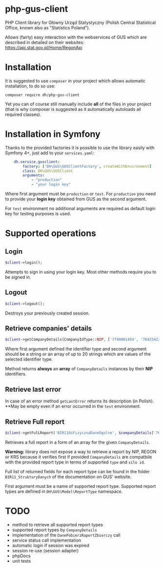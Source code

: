 php-gus-client
==============

PHP Client library for Główny Urząd Statystyczny (Polish Central Statistical Office, known also as "Statistics Poland").

Allows (fairly) easy interaction with the webservices of GUS which are described in detailed on their websites:
<https://api.stat.gov.pl/Home/RegonApi>

# Installation

It is suggested to use `composer` in your project which allows automatic installation, to do so use:
```
composer require dh/php-gus-client
```

Yet you can of course still manually include **all** of the files in your project (that is why composer is suggested
as it automatically autoloads all required classes).

# Installation in Symfony

Thanks to the provided factories it is possible to use the library easily with Symfony 4+, just add to your `services.yaml`:

```yaml
    dh.service.gusclient:
        factory: ['DH\GUS\GUSClientFactory', createWithEnvironment]
        class: DH\GUS\GUSClient
        arguments:
            - "production"
            - "your login key"
```

Where first argument must be `production` or `test`. For `production` you need to provide your **login key** obtained from
GUS as the second argument.

For `test` environment no additional arguments are required as default login key for testing purposes is used.

# Supported operations

## Login

```php
$client->login();
```

Attempts to sign in using your login key. Most other methods require you to be signed in.

## Logout

```php
$client->logout();
```

Destroys your previously created session.

## Retrieve companies' details
```php
$client->getCompanyDetails(CompanyIdType::NIP, ['7740001454', '7642542255']);
```

Where first argument defined the identifier type and second argument should be a string or an array of up to 20 strings
which are values of the selected identifier type.

Method returns **always** an **array** of `CompanyDetails` instances by their **NIP** identifiers.

## Retrieve last error

In case of an error method `getLastError` returns its description (in Polish). **May be empty even if an error occurred
in the `test` environment.

## Retrieve Full report

```php
$client->getFulLReport('BIR11OsFizycznaDaneOgolne', $companyDetails['7642542255']);
```

Retrieves a full report in a form of an array for the given `CompanyDetails`.

**Warning:** library does not expose a way to retrieve a report by NIP, REGON or KRS because it verifies first if provided
`CompanyDetails` are compatbile with the provided report type in terms of supported `type` and `silo id`.

Full list of returned fields for each report type can be found in the folder `BIR11_StrukturyDanych` of the documentation
on GUS' website.

First argument must be a name of supported report type. Supported report types are defined in `DH\GUS\Model\ReportType` namespace.

# TODO

* method to retrieve all supported report types
* supported report types by `CompanyDetails`
* implementation of the `DanePobierzRaportZbiorczy` call
* service status call implementation
* automatic login if session was expired
* session re-use (session adapter)
* phpDocs
* unit tests